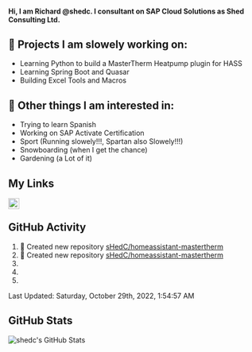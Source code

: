 #### Hi, I am Richard @shedc. I consultant on SAP Cloud Solutions as Shed Consulting Ltd.

## 👋 Projects I am slowely working on:
- Learning Python to build a MasterTherm Heatpump plugin for HASS
- Learning Spring Boot and Quasar
- Building Excel Tools and Macros

## 👀 Other things I am interested in:
- Trying to learn Spanish
- Working on SAP Activate Certification
- Sport (Running slowely!!!, Spartan also Slowely!!!)
- Snowboarding (when I get the chance)
- Gardening (a Lot of it)

## My Links
[<img align="left" alt="shedc | LinkedIn" width="22px" src="https://cdn.jsdelivr.net/npm/simple-icons@v3/icons/linkedin.svg" />][linkedin]

<br/>

## GitHub Activity
<!--RECENT_ACTIVITY:start-->
1. 📔 Created new repository [sHedC/homeassistant-mastertherm](https://github.com/sHedC/homeassistant-mastertherm)
2. 📔 Created new repository [sHedC/homeassistant-mastertherm](https://github.com/sHedC/homeassistant-mastertherm)
3. 
4. 
5. 
<!--RECENT_ACTIVITY:end-->
<!--RECENT_ACTIVITY:last_update-->
Last Updated: Saturday, October 29th, 2022, 1:54:57 AM
<!--RECENT_ACTIVITY:last_update_end-->

## GitHub Stats
<img align="left" alt="shedc's GitHub Stats" src="https://github-readme-stats.vercel.app/api?username=shedc&show_icons=true&hide_title=true" />

[linkedin]: https://www.linkedin.com/in/richard-holmes-3314251/
